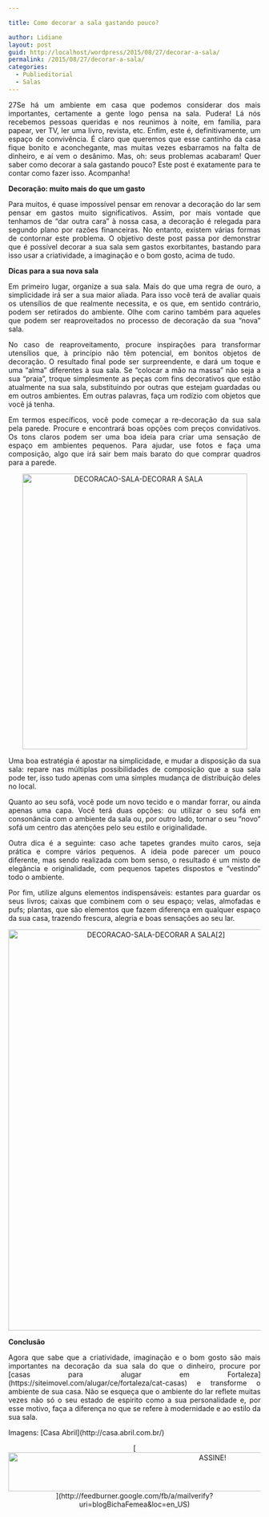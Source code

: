 ```yaml
---

title: Como decorar a sala gastando pouco?

author: Lidiane
layout: post
guid: http://localhost/wordpress/2015/08/27/decorar-a-sala/
permalink: /2015/08/27/decorar-a-sala/
categories:
  - Publieditorial
  - Salas
---
```

<p align="justify">
  27Se há um ambiente em casa que podemos considerar dos mais importantes, certamente a gente logo pensa na sala. Pudera! Lá nós recebemos pessoas queridas e nos reunimos à noite, em família, para papear, ver TV, ler uma livro, revista, etc. Enfim, este é, definitivamente, um espaço de convivência. É claro que queremos que esse cantinho da casa fique bonito e aconchegante, mas muitas vezes esbarramos na falta de dinheiro, e aí vem o desânimo. Mas, oh: seus problemas acabaram! Quer saber como decorar a sala gastando pouco? Este post é exatamente para te contar como fazer isso. Acompanha!
</p>

<p align="justify">
  <b>Decoração: muito mais do que um gasto </b>
</p>

<p align="justify">
  Para muitos, é quase impossível pensar em renovar a decoração do lar sem pensar em gastos muito significativos. Assim, por mais vontade que tenhamos de “dar outra cara” à nossa casa, a decoração é relegada para segundo plano por razões financeiras. No entanto, existem várias formas de contornar este problema. O objetivo deste post passa por demonstrar que é possível decorar a sua sala sem gastos exorbitantes, bastando para isso usar a criatividade, a imaginação e o bom gosto, acima de tudo.
</p>

<p align="justify">
  <b>Dicas para a sua nova sala</b>
</p>

<p align="justify">
  Em primeiro lugar, organize a sua sala. Mais do que uma regra de ouro, a simplicidade irá ser a sua maior aliada. Para isso você terá de avaliar quais os utensílios de que realmente necessita, e os que, em sentido contrário, podem ser retirados do ambiente. Olhe com carino também para aqueles que podem ser reaproveitados no processo de decoração da sua “nova” sala.
</p>

<p align="justify">
  No caso de reaproveitamento, procure inspirações para transformar utensílios que, à princípio não têm potencial, em bonitos objetos de decoração. O resultado final pode ser surpreendente, e dará um toque e uma “alma” diferentes à sua sala. Se “colocar a mão na massa” não seja a sua “praia”, troque simplesmente as peças com fins decorativos que estão atualmente na sua sala, substituindo por outras que estejam guardadas ou em outros ambientes. Em outras palavras, faça um rodízio com objetos que você já tenha.
</p>

<p align="justify">
  Em termos específicos, você pode começar a re-decoração da sua sala pela parede. Procure e encontrará boas opções com preços convidativos. Os tons claros podem ser uma boa ideia para criar uma sensação de espaço em ambientes pequenos. Para ajudar, use fotos e faça uma composição, algo que irá sair bem mais barato do que comprar quadros para a parede.
</p>

<p align="center">
  <a href="http://www.trololodemulher.com.br/blog/wp-content/uploads/2015/08/DECORACAO-SALA-DECORAR-A-SALA.jpeg"><img class="alignnone size-full wp-image-11360" src="http://www.trololodemulher.com.br/blog/wp-content/uploads/2015/08/DECORACAO-SALA-DECORAR-A-SALA.jpeg" alt="DECORACAO-SALA-DECORAR A SALA" width="449" height="550" /></a>
</p>

<p align="justify">
  Uma boa estratégia é apostar na simplicidade, e mudar a disposição da sua sala: repare nas múltiplas possibilidades de composição que a sua sala pode ter, isso tudo apenas com uma simples mudança de distribuição deles no local.
</p>

<p align="justify">
  Quanto ao seu sofá, você pode um novo tecido e o mandar forrar, ou ainda apenas uma capa. Você terá duas opções: ou utilizar o seu sofá em consonância com o ambiente da sala ou, por outro lado, tornar o seu “novo” sofá um centro das atenções pelo seu estilo e originalidade.
</p>

<p align="justify">
  Outra dica é a seguinte: caso ache tapetes grandes muito caros, seja prática e compre vários pequenos. A ideia pode parecer um pouco diferente, mas sendo realizada com bom senso, o resultado é um misto de elegância e originalidade, com pequenos tapetes dispostos e “vestindo” todo o ambiente.
</p>

<p align="justify">
  Por fim, utilize alguns elementos indispensáveis: estantes para guardar os seus livros; caixas que combinem com o seu espaço; velas, almofadas e pufs; plantas, que são elementos que fazem diferença em qualquer espaço da sua casa, trazendo frescura, alegria e boas sensações ao seu lar.
</p>

<p align="center">
  <a href="http://www.trololodemulher.com.br/blog/wp-content/uploads/2015/08/DECORACAO-SALA-DECORAR-A-SALA2.jpeg"><img class="alignnone size-full wp-image-11361" src="http://www.trololodemulher.com.br/blog/wp-content/uploads/2015/08/DECORACAO-SALA-DECORAR-A-SALA2.jpeg" alt="DECORACAO-SALA-DECORAR A SALA[2]" width="574" height="800" /></a>
</p>

<p align="justify">
  <b>Conclusão</b>
</p>

<p align="justify">
  Agora que sabe que a criatividade, imaginação e o bom gosto são mais importantes na decoração da sua sala do que o dinheiro, procure por [casas para alugar em Fortaleza](https://siteimovel.com/alugar/ce/fortaleza/cat-casas)  e transforme o ambiente de sua casa. Não se esqueça que o ambiente do lar reflete muitas vezes não só o seu estado de espirito como a sua personalidade e, por esse motivo, faça a diferença no que se refere à modernidade e ao estilo da sua sala.
</p>

<p align="justify">
  Imagens: [Casa Abril](http://casa.abril.com.br/) 
</p>

<p align="center">
  [<img class="alignnone size-full wp-image-10439" src="http://www.trololodemulher.com.br/blog/wp-content/uploads/2014/09/ASSINE.png" alt="ASSINE!" width="800" height="78" />](http://feedburner.google.com/fb/a/mailverify?uri=blogBichaFemea&loc=en_US) 
</p>

<p align="justify">